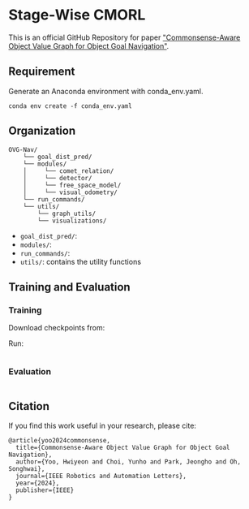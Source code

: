 # Stage-Wise CMORL

This is an official GitHub Repository for paper ["Commonsense-Aware Object Value Graph for Object Goal Navigation"](https://ieeexplore.ieee.org/abstract/document/10478188).

## Requirement

Generate an Anaconda environment with conda_env.yaml.

```
conda env create -f conda_env.yaml
```

## Organization
```
OVG-Nav/
    └── goal_dist_pred/
    └── modules/
    │     └── comet_relation/
    │     └── detector/
    │     └── free_space_model/
    │     └── visual_odometry/
    └── run_commands/
    └── utils/
        └── graph_utils/
        └── visualizations/
```
- `goal_dist_pred/`: 
- `modules/`: 
- `run_commands/`: 
- `utils/`: contains the utility functions

## Training and Evaluation

### Training
Download checkpoints from: 

Run: 
```
```

### Evaluation

```
```

## Citation
If you find this work useful in your research, please cite:

```
@article{yoo2024commonsense,
  title={Commonsense-Aware Object Value Graph for Object Goal Navigation},
  author={Yoo, Hwiyeon and Choi, Yunho and Park, Jeongho and Oh, Songhwai},
  journal={IEEE Robotics and Automation Letters},
  year={2024},
  publisher={IEEE}
}
```